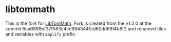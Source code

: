 # libtommath

This is the fork for [LibTomMath](https://github.com/libtom/libtommath). Fork is created from the v1.2.0 at the commit 6ca6898bf37f583c4cc9943441cd60dd69f4b8f2 and renamed files and variables with `amplify` prefix.
